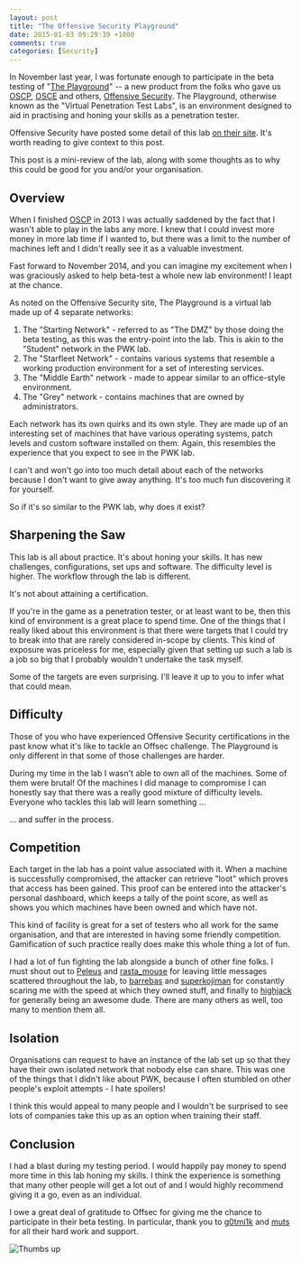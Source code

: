 ```yaml
---
layout: post
title: "The Offensive Security Playground"
date: 2015-01-03 09:29:39 +1000
comments: true
categories: [Security]
---
```


In November last year, I was fortunate enough to participate in the beta testing of "[The Playground][]" -- a new product from the folks who gave us [OSCP][], [OSCE][] and others, [Offensive Security][]. The Playground, otherwise known as the "Virtual Penetration Test Labs", is an environment designed to aid in practising and honing your skills as a penetration tester.

Offensive Security have posted some detail of this lab [on their site][playground-blog]. It's worth reading to give context to this post.

This post is a mini-review of the lab, along with some thoughts as to why this could be good for you and/or your organisation.

<!--more-->

## Overview

When I finished [OSCP][] in 2013 I was actually saddened by the fact that I wasn't able to play in the labs any more. I knew that I could invest more money in more lab time if I wanted to, but there was a limit to the number of machines left and I didn't really see it as a valuable investment.

Fast forward to November 2014, and you can imagine my excitement when I was graciously asked to help beta-test a whole new lab environment! I leapt at the chance.

As noted on the Offensive Security site, The Playground is a virtual lab made up of 4 separate networks:

1. The "Starting Network" - referred to as "The DMZ" by those doing the beta testing, as this was the entry-point into the lab. This is akin to the "Student" network in the PWK lab.
1. The "Starfleet Network" - contains various systems that resemble a working production environment for a set of interesting services.
1. The "Middle Earth" network - made to appear similar to an office-style environment.
1. The "Grey" network - contains machines that are owned by administrators.

Each network has its own quirks and its own style. They are made up of an interesting set of machines that have various operating systems, patch levels and custom software installed on them. Again, this resembles the experience that you expect to see in the PWK lab.

I can't and won't go into too much detail about each of the networks because I don't want to give away anything. It's too much fun discovering it for yourself.

So if it's so similar to the PWK lab, why does it exist?

## Sharpening the Saw

This lab is all about practice. It's about honing your skills. It has new challenges, configurations, set ups and software. The difficulty level is higher. The workflow through the lab is different.

It's not about attaining a certification.

If you're in the game as a penetration tester, or at least want to be, then this kind of environment is a great place to spend time. One of the things that I really liked about this environment is that there were targets that I could try to break into that are rarely considered in-scope by clients. This kind of exposure was priceless for me, especially given that setting up such a lab is a job so big that I probably wouldn't undertake the task myself.

Some of the targets are even surprising. I'll leave it up to you to infer what that could mean.

## Difficulty

Those of you who have experienced Offensive Security certifications in the past know what it's like to tackle an Offsec challenge. The Playground is only different in that some of those challenges are harder.

During my time in the lab I wasn't able to own all of the machines. Some of them were brutal! Of the machines I did manage to compromise I can honestly say that there was a really good mixture of difficulty levels. Everyone who tackles this lab will learn something ...

... and suffer in the process.

## Competition

Each target in the lab has a point value associated with it. When a machine is successfully compromised, the attacker can retrieve "loot" which proves that access has been gained. This proof can be entered into the attacker's personal dashboard, which keeps a tally of the point score, as well as shows you which machines have been owned and which have not.

This kind of facility is great for a set of testers who all work for the same organisation, and that are interested in having some friendly competition. Gamification of such practice really does make this whole thing a lot of fun.

I had a lot of fun fighting the lab alongside a bunch of other fine folks. I must shout out to [Peleus][] and [rasta_mouse][] for leaving little messages scattered throughout the lab, to [barrebas][] and [superkojiman][] for constantly scaring me with the speed at which they owned stuff, and finally to [highjack][] for generally being an awesome dude. There are many others as well, too many to mention them all.

## Isolation

Organisations can request to have an instance of the lab set up so that they have their own isolated network that nobody else can share. This was one of the things that I didn't like about PWK, because I often stumbled on other people's exploit attempts - I hate spoilers!

I think this would appeal to many people and I wouldn't be surprised to see lots of companies take this up as an option when training their staff.

## Conclusion

I had a blast during my testing period. I would happily pay money to spend more time in this lab honing my skills. I think the experience is something that many other people will get a lot out of and I would highly recommend giving it a go, even as an individual.

I owe a great deal of gratitude to Offsec for giving me the chance to participate in their beta testing. In particular, thank you to [g0tmi1k][] and [muts][] for all their hard work and support.

![Thumbs up](http://i.imgur.com/sgq5HsO.gif)


  [Peleus]: https://twitter.com/0x42424242 "Peleus"
  [rasta_mouse]: https://twitter.com/_rastamouse "rasta_mouse"
  [barrebas]: https://twitter.com/barrebas "barrebas"
  [superkojiman]: https://twitter.com/superkojiman "superkojiman"
  [highjack]: https://twitter.com/highjack_ "highjack"
  [g0tmi1k]: https://twitter.com/g0tmi1k "g0tmi1k"
  [muts]: https://twitter.com/kalilinux "muts"
  [Offensive Security]: http://www.offensive-security.com/ "Offensive Security"
  [OSCP]: http://www.offensive-security.com/information-security-certifications/oscp-offensive-security-certified-professional/ "OSCP"
  [OSCE]: http://www.offensive-security.com/information-security-certifications/oscp-offensive-security-certified-expert/ "OSCE"
  [The Playground]: http://www.offensive-security.com/offensive-security-solutions/virtual-penetration-testing-labs/ "Virtual Penetration Testing Labs"
  [playground-blog]: http://www.offensive-security.com/offsec/professional-penetration-testing-labs/
